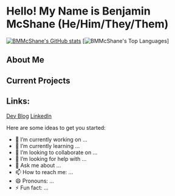 # **Hello! My Name is Benjamin McShane (He/Him/They/Them)**
[![BMMcShane's GitHub stats](https://github-readme-stats.vercel.app/api?username=BMMcShane&theme=dracula)](https://github.com/BMMcShane/github-readme-stats)
[![BMMcShane's Top Languages](https://github-readme-stats.vercel.app/api/top-langs/?username=BMMcShane&theme=dracula&layout=compact)]

## About Me

## Current Projects

## Links:

[Dev Blog](https://dev.to/bmmcshane)
[LinkedIn](https://www.linkedin.com/in/benjamin-mcshane/)






Here are some ideas to get you started:

- 🔭 I’m currently working on ...
- 🌱 I’m currently learning ...
- 👯 I’m looking to collaborate on ...
- 🤔 I’m looking for help with ...
- 💬 Ask me about ...
- 📫 How to reach me: ...
- 😄 Pronouns: ...
- ⚡ Fun fact: ...

